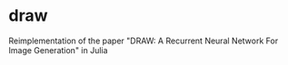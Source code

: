 # draw
Reimplementation of the paper "DRAW: A Recurrent Neural Network For Image Generation" in Julia
